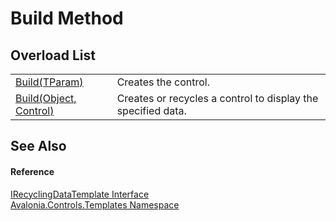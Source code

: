 # Build Method


## Overload List
<table>
<tr>
<td><a href="M_Avalonia_Controls_Templates_ITemplate_2_Build">Build(TParam)</a></td>
<td>Creates the control.</td>
</tr>
<tr>
<td><a href="M_Avalonia_Controls_Templates_IRecyclingDataTemplate_Build">Build(Object, Control)</a></td>
<td>Creates or recycles a control to display the specified data.</td>
</tr>
</table>

## See Also


#### Reference
<a href="T_Avalonia_Controls_Templates_IRecyclingDataTemplate">IRecyclingDataTemplate Interface</a>  
<a href="N_Avalonia_Controls_Templates">Avalonia.Controls.Templates Namespace</a>  
